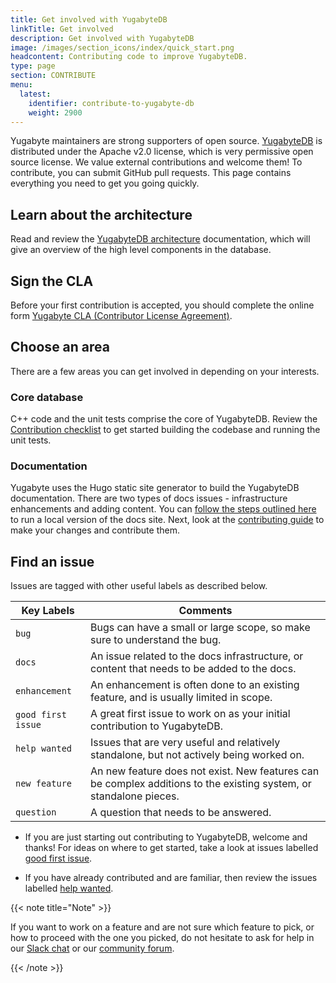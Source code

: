 ```yaml
---
title: Get involved with YugabyteDB
linkTitle: Get involved
description: Get involved with YugabyteDB
image: /images/section_icons/index/quick_start.png
headcontent: Contributing code to improve YugabyteDB.
type: page
section: CONTRIBUTE
menu:
  latest:
    identifier: contribute-to-yugabyte-db
    weight: 2900
---
```


Yugabyte maintainers are strong supporters of open source. [YugabyteDB](https://github.com/yugabyte/yugabyte-db) is distributed under the Apache v2.0 license, which is very permissive open source license. We value external contributions and welcome them! To contribute, you can submit GitHub pull requests. This page contains everything you need to get you going quickly.

## Learn about the architecture

Read and review the [YugabyteDB architecture](../architecture/) documentation, which will give an overview of the high level components in the database.

## Sign the CLA

Before your first contribution is accepted, you should complete the online form [Yugabyte CLA (Contributor License Agreement)](https://docs.google.com/forms/d/11hn-vBGhOZRunclC3NKmSX1cvQVrU--r0ldDLqasRIo/edit).

## Choose an area

There are a few areas you can get involved in depending on your interests.

### Core database

C++ code and the unit tests comprise the core of YugabyteDB. Review the [Contribution checklist](core-database/checklist) to get started building the codebase and running the unit tests.

### Documentation

Yugabyte uses the Hugo static site generator to build the YugabyteDB documentation. There are two types of docs issues - infrastructure enhancements and adding content. You can [follow the steps outlined here](https://github.com/yugabyte/docs) to run a local version of the docs site. Next, look at the [contributing guide](https://github.com/yugabyte/docs/blob/master/CONTRIBUTING.md) to make your changes and contribute them.

## Find an issue

Issues are tagged with other useful labels as described below.

| Key Labels         |  Comments      |
| ------------------ | -------------- |
| `bug`              | Bugs can have a small or large scope, so make sure to understand the bug. |
| `docs`             | An issue related to the docs infrastructure, or content that needs to be added to the docs. |
| `enhancement`      | An enhancement is often done to an existing feature, and is usually limited in scope. |
| `good first issue` | A great first issue to work on as your initial contribution to YugabyteDB. |
| `help wanted`      | Issues that are very useful and relatively standalone, but not actively being worked on. |
| `new feature`      | An new feature does not exist. New features can be complex additions to the existing system, or standalone pieces. |
| `question`         | A question that needs to be answered. |

* If you are just starting out contributing to YugabyteDB, welcome and thanks! For ideas on where to get started, take a look at issues labelled [good first issue](https://github.com/yugabyte/yugabyte-db/issues?q=is%3Aopen+is%3Aissue+label%3A%22good+first+issue%22).

* If you have already contributed and are familiar, then review the issues labelled [help wanted](https://github.com/yugabyte/yugabyte-db/issues?q=is%3Aopen+is%3Aissue+label%3A%22help+wanted%22).

{{< note title="Note" >}}

If you want to work on a feature and are not sure which feature to pick, or how to proceed with the one you picked, do not hesitate to ask for help in our [Slack chat](https://www.yugabyte.com/slack) or our [community forum](https://forum.yugabyte.com/).

{{< /note >}}
